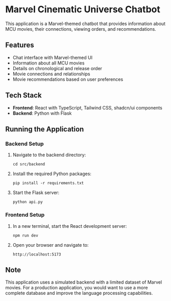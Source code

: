
# Marvel Cinematic Universe Chatbot

This application is a Marvel-themed chatbot that provides information about MCU movies, their connections, viewing orders, and recommendations.

## Features

- Chat interface with Marvel-themed UI
- Information about all MCU movies
- Details on chronological and release order
- Movie connections and relationships
- Movie recommendations based on user preferences

## Tech Stack

- **Frontend**: React with TypeScript, Tailwind CSS, shadcn/ui components
- **Backend**: Python with Flask 

## Running the Application

### Backend Setup

1. Navigate to the backend directory:
   ```
   cd src/backend
   ```

2. Install the required Python packages:
   ```
   pip install -r requirements.txt
   ```

3. Start the Flask server:
   ```
   python api.py
   ```

### Frontend Setup

1. In a new terminal, start the React development server:
   ```
   npm run dev
   ```

2. Open your browser and navigate to:
   ```
   http://localhost:5173
   ```

## Note

This application uses a simulated backend with a limited dataset of Marvel movies. For a production application, you would want to use a more complete database and improve the language processing capabilities.
